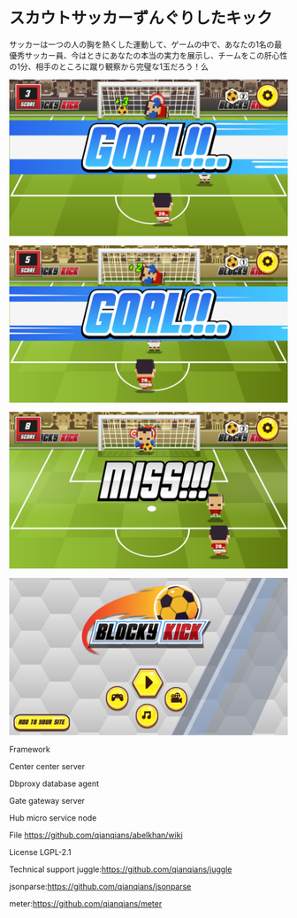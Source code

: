 # スカウトサッカーずんぐりしたキック

サッカーは一つの人の胸を熱くした運動して、ゲームの中で、あなたの1名の最優秀サッカー員、今はときにあなたの本当の実力を展示し、チームをこの肝心性の1分、相手のところに蹴り観察から完璧な1玉だろう！么

![Alt text](https://github.com/appdev-supports/ScoutFootball-BlockyKick/blob/master/1.png)

![Alt text](https://github.com/appdev-supports/ScoutFootball-BlockyKick/blob/master/2.png)

![Alt text](https://github.com/appdev-supports/ScoutFootball-BlockyKick/blob/master/3.png)

![Alt text](https://github.com/appdev-supports/ScoutFootball-BlockyKick/blob/master/4.png)



Framework

Center center server

Dbproxy database agent

Gate gateway server

Hub micro service node

File
https://github.com/qianqians/abelkhan/wiki

License
LGPL-2.1

Technical support
juggle:https://github.com/qianqians/juggle

jsonparse:https://github.com/qianqians/jsonparse

meter:https://github.com/qianqians/meter
